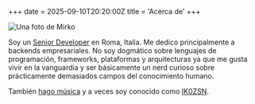 +++
date = 2025-09-10T20:20:00Z
title = 'Acerca de'
+++

![Una foto de Mirko](../../images/mirko.jpg)

Soy un [Senior Developer](@/pages/cv.es.md) en Roma, Italia. Me dedico
principalmente a backends empresariales. No soy dogmático sobre lenguajes de
programación, frameworks, plataformas y arquitecturas ya que me gusta vivir en
la vanguardia y ser básicamente un nerd curioso sobre prácticamente demasiados
campos del conocimiento humano.

También [hago música](https://open.spotify.com/artist/0jv0oWHiTvLG9PetrnX5PO) y
a veces soy conocido como [IK0ZSN](https://www.qrz.com/db/ik0zsn).
